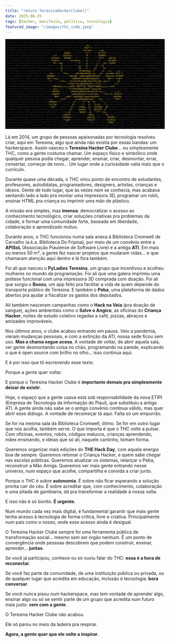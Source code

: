 ```yaml
---
title: "return TeresinaHackerClube()"
date: 2025-06-25
tags: [hacker, manifesto, política, tecnologia]
featured_image: "/images/thc_code.jpeg"
---
```


![Capa do texto: Logo do THC](/images/thc_code.jpeg)

Lá em 2014, um grupo de pessoas apaixonadas por tecnologia resolveu criar, aqui em Teresina, algo que ainda não existia por essas bandas: um hackerspace. Assim nasceu o **Teresina Hacker Clube**… ou simplesmente THC, como a gente costuma chamar. Um espaço físico e simbólico onde qualquer pessoa podia chegar, aprender, ensinar, criar, desmontar, errar, consertar, começar de novo… Um lugar onde a curiosidade valia mais que o currículo.

Durante quase uma década, o THC virou ponto de encontro de estudantes, professores, autodidatas, programadores, designers, artistas, crianças e idosos. Gente de todo lugar, que às vezes nem se conhecia, mas acabava sentando lado a lado pra montar uma impressora 3D, programar um robô, ensinar HTML pra criança ou imprimir uma mão de plástico.

A missão era simples, mas **imensa**: democratizar o acesso ao conhecimento tecnológico, criar soluções criativas pra problemas da cidade, e formar uma comunidade forte, baseada em liberdade, colaboração e aprendizado mútuo.

Durante anos, o THC funcionou numa sala anexa à Biblioteca Cromwell de Carvalho (a.k.a. Biblioteca Do Fripisa), por meio de um convênio entre a **APISoL** (Associação Piauiense de Software Livre) e a antiga **ATI**. Em mais ou menos 50 m², a gente fez nascer projetos que mudaram vidas… e que chamaram atenção aqui dentro e lá fora também.

Foi ali que nasceu o **PyLadies Teresina**, um grupo que incentivou e acolheu mulheres no mundo da programação. Foi ali que uma galera imprimiu uma prótese funcional com uma impressora 3D comprada com doação. Foi ali que surgiu o **Boozu**, um app feito pra facilitar a vida de quem depende do transporte público de Teresina. E também o **Peba**, uma plataforma de dados abertos pra ajudar a fiscalizar os gastos dos deputados.

Ali também nasceram campanhas como o **Hack na Veia** (pra doação de sangue), ações ambientais como o **Salve o Angico**, as oficinas do **Criança Hacker**, noites de estudo coletivo regadas a café, pizzas, abraços e amizades improváveis.

Nos últimos anos, o clube acabou entrando em pausa. Veio a pandemia, vieram mudanças pessoais, e com a extinção da ATI, nossa sede ficou sem uso. **Mas a chama segue acesa**. A vontade de voltar, de abrir aquela sala, ver gente desmontando coisa no chão, programando na parede, explicando o que é open source com brilho no olho… isso continua aqui.

E é por isso que tô escrevendo esse texto.

Porque a gente quer voltar.

E porque o Teresina Hacker Clube é **importante demais pra simplesmente deixar de existir**.

Hoje, o espaço que a gente usava está sob responsabilidade da nova ETIPI (Empresa de Tecnologia da Informação do Piauí), que substituiu a antiga ATI. A gente ainda não sabe se o antigo convênio continua válido, mas quer abrir esse diálogo. A vontade de recomeçar tá aqui. Falta só um empurrão.

Se for na mesma sala da Biblioteca Cromwell, ótimo. Se for em outro lugar que nos acolha, também serve. O que importa é que o THC volte a pulsar. Com oficinas, eventos, robôs, códigos malucos, crianças aprendendo, mães ensinando, e ideias que só ali, naquele cantinho, tomam forma.

Queremos organizar mais edições do **THE Hack Day**, com aquela energia boa de sempre. Queremos retomar o Criança Hacker, e quem sabe chegar nas escolas públicas. Queremos atualizar os sistemas, relançar o Peba, reconstruir a Mão Amiga. Queremos ver mais gente entrando nesse universo, num espaço que acolhe, compartilha e convida a criar junto.

Porque o THC é sobre **autonomia**. É sobre não ficar esperando a solução pronta cair do céu. É sobre acreditar que, com conhecimento, colaboração e uma pitada de gambiarra, dá pra transformar a realidade à nossa volta.

E isso não é só bonito. **É urgente**.

Num mundo cada vez mais digital, é fundamental garantir que mais gente tenha acesso à tecnologia de forma crítica, livre e criativa. Principalmente num país como o nosso, onde esse acesso ainda é desigual.

O Teresina Hacker Clube sempre foi uma ferramenta pública de transformação social… mesmo sem ser órgão nenhum. É um ponto de convergência onde pessoas descobrem que podem construir, ensinar, aprender… **juntas**.

Se você já participou, conhece ou só ouviu falar do THC: **essa é a hora de reconectar**.

Se você faz parte da comunidade, de uma instituição pública ou privada, ou de qualquer lugar que acredita em educação, inclusão e tecnologia: **bora conversar**.

Se você nunca pisou num hackerspace, mas tem vontade de aprender algo, ensinar algo ou só se sentir parte de um grupo que acredita num futuro mais justo: **vem com a gente**.

O Teresina Hacker Clube não acabou.

Ele só parou no meio da ladeira pra respirar.

**Agora, a gente quer que ele volte a inspirar**.
